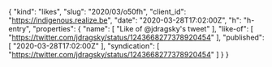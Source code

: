 {
  "kind": "likes",
  "slug": "2020/03/o50fh",
  "client_id": "https://indigenous.realize.be",
  "date": "2020-03-28T17:02:00Z",
  "h": "h-entry",
  "properties": {
    "name": [
      "Like of @jdragsky's tweet"
    ],
    "like-of": [
      "https://twitter.com/jdragsky/status/1243668277378920454"
    ],
    "published": [
      "2020-03-28T17:02:00Z"
    ],
    "syndication": [
      "https://twitter.com/jdragsky/status/1243668277378920454"
    ]
  }
}
